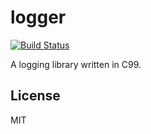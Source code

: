 logger
=========

[![Build Status](https://travis-ci.org/daddinuz/logger.svg?branch=master)](https://travis-ci.org/daddinuz/logger)

A logging library written in C99.

## License 

MIT
